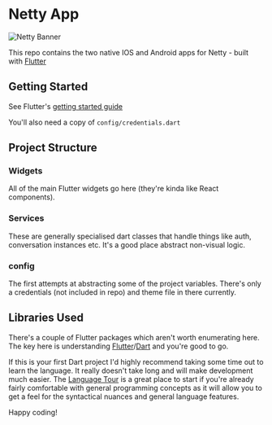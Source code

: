 # Netty App

![Netty Banner](https://i.imgur.com/9hjOCRZ.jpg)

This repo contains the two native IOS and Android apps for Netty - built with [Flutter](https://flutter.io)




Getting Started
---
See Flutter's [getting started guide](https://flutter.io/docs/get-started/install)

You'll also need a copy of `config/credentials.dart`

Project Structure
---
### Widgets
All of the main Flutter widgets go here (they're kinda like React components). 

### Services
These are generally specialised dart classes that handle things like auth, conversation instances etc. It's a good place abstract non-visual logic.

### config
The first attempts at abstracting some of the project variables. There's only a credentials (not included in repo) and theme file in there currently. 

Libraries Used
---
There's a couple of Flutter packages which aren't worth enumerating here. The key here is understanding [Flutter](https://flutter.io)/[Dart](https://www.dartlang.org/) and you're good to go.

If this is your first Dart project I'd highly recommend taking some time out to learn the language. It really doesn't take long and will make development much easier. The [Language Tour](https://www.dartlang.org/guides/language/language-tour) is a great place to start if you're already fairly comfortable with general programming concepts as it will allow you to get a feel for the syntactical nuances and general language features. 

Happy coding!
